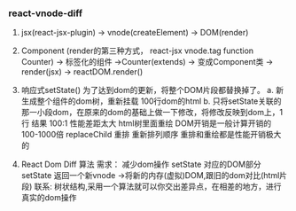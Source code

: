 ### react-vnode-diff
1. jsx(react-jsx-plugin) -> vnode(createElement) -> DOM(render)

2. Component (render的第三种方式， react-jsx vnode.tag  function  Counter) -> 标签化的组件 ->Counter(extends) -> 变成Component类 -> render(jsx) -> reactDOM.render()

3. 响应式setState() 为了达到dom的更新，将整个DOM片段都替换掉了。
a. 新生成整个组件的dom树，重新挂载  100行dom的html
b. 只将setState关联的那一小段dom，在原来的dom的基础上做一下修改，将修改反映到dom上，1行
   结果 100:1  性能差距太大
   html树里面重绘  DOM开销是一般计算开销的100-1000倍   replaceChild
   重排 重新排列顺序
   重排和重绘都是性能开销极大的

4. React Dom Diff 算法
   需求： 减少dom操作
   setState 对应的DOM部分
   setState  返回一个新vnode ->将新的内存(虚拟)DOM,跟旧的dom对比(html片段)  联系: 树状结构,采用一个算法就可以你交出差异点，在相差的地方，进行真实的dom操作 